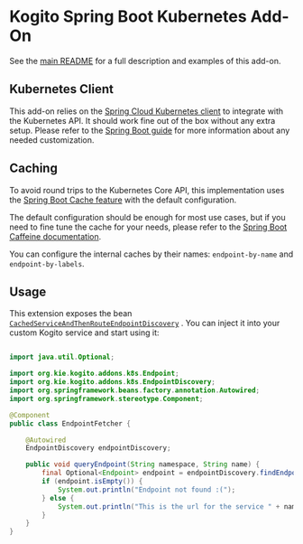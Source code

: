 # Kogito Spring Boot Kubernetes Add-On

See the [main README](../../../addons/common/kubernetes) for a full description and examples of this add-on.

## Kubernetes Client

This add-on relies on
the [Spring Cloud Kubernetes client](https://docs.spring.io/spring-cloud-kubernetes/docs/current/reference/html/) to
integrate with the Kubernetes API. It should work fine out of the box without any extra setup. Please refer to
the [Spring Boot guide](https://docs.spring.io/spring-cloud-kubernetes/docs/current/reference/html/#discoveryclient-for-kubernetes)
for more information about any needed customization.

## Caching

To avoid round trips to the Kubernetes Core API, this implementation uses the [Spring Boot Cache feature](https://docs.spring.io/spring-boot/docs/2.1.6.RELEASE/reference/html/boot-features-caching.html)
with the default configuration.

The default configuration should be enough for most use cases, but if you need to fine tune the cache for your needs,
please refer to the [Spring Boot Caffeine documentation](https://docs.spring.io/spring-boot/docs/2.1.6.RELEASE/reference/html/boot-features-caching.html#boot-features-caching-provider-caffeine).

You can configure the internal caches by their names: `endpoint-by-name` and `endpoint-by-labels`.

## Usage

This extension exposes the
bean [`CachedServiceAndThenRouteEndpointDiscovery`](runtime/src/main/java/org/kie/kogito/addons/quarkus/k8s/CachedServiceAndThenRouteEndpointDiscovery.java)
. You can inject it into your custom Kogito service and start using it:

````java

import java.util.Optional;

import org.kie.kogito.addons.k8s.Endpoint;
import org.kie.kogito.addons.k8s.EndpointDiscovery;
import org.springframework.beans.factory.annotation.Autowired;
import org.springframework.stereotype.Component;

@Component
public class EndpointFetcher {

    @Autowired
    EndpointDiscovery endpointDiscovery;

    public void queryEndpoint(String namespace, String name) {
        final Optional<Endpoint> endpoint = endpointDiscovery.findEndpoint(namespace, name);
        if (endpoint.isEmpty()) {
            System.out.println("Endpoint not found :(");
        } else {
            System.out.println("This is the url for the service " + name + ": " + endpoint.get().getUrl());
        }
    }
}
````
